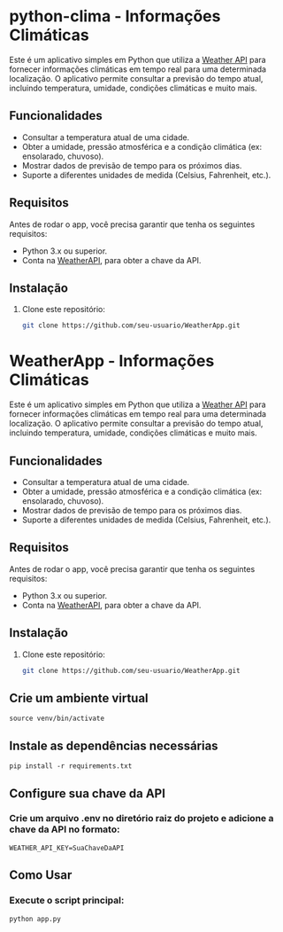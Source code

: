 # python-clima - Informações Climáticas

Este é um aplicativo simples em Python que utiliza a [Weather API](https://www.weatherapi.com/) para fornecer informações climáticas em tempo real para uma determinada localização. O aplicativo permite consultar a previsão do tempo atual, incluindo temperatura, umidade, condições climáticas e muito mais.

## Funcionalidades

- Consultar a temperatura atual de uma cidade.
- Obter a umidade, pressão atmosférica e a condição climática (ex: ensolarado, chuvoso).
- Mostrar dados de previsão de tempo para os próximos dias.
- Suporte a diferentes unidades de medida (Celsius, Fahrenheit, etc.).

## Requisitos

Antes de rodar o app, você precisa garantir que tenha os seguintes requisitos:

- Python 3.x ou superior.
- Conta na [WeatherAPI](https://www.weatherapi.com/), para obter a chave da API.

## Instalação

1. Clone este repositório:

   ```bash
   git clone https://github.com/seu-usuario/WeatherApp.git

# WeatherApp - Informações Climáticas

Este é um aplicativo simples em Python que utiliza a [Weather API](https://www.weatherapi.com/) para fornecer informações climáticas em tempo real para uma determinada localização. O aplicativo permite consultar a previsão do tempo atual, incluindo temperatura, umidade, condições climáticas e muito mais.

## Funcionalidades

- Consultar a temperatura atual de uma cidade.
- Obter a umidade, pressão atmosférica e a condição climática (ex: ensolarado, chuvoso).
- Mostrar dados de previsão de tempo para os próximos dias.
- Suporte a diferentes unidades de medida (Celsius, Fahrenheit, etc.).

## Requisitos

Antes de rodar o app, você precisa garantir que tenha os seguintes requisitos:

- Python 3.x ou superior.
- Conta na [WeatherAPI](https://www.weatherapi.com/), para obter a chave da API.

## Instalação

1. Clone este repositório:

   ```bash
   git clone https://github.com/seu-usuario/WeatherApp.git

## Crie um ambiente virtual 

    source venv/bin/activate

## Instale as dependências necessárias

    pip install -r requirements.txt

## Configure sua chave da API

### Crie um arquivo .env no diretório raiz do projeto e adicione a chave da API no formato:

    WEATHER_API_KEY=SuaChaveDaAPI


## Como Usar

### Execute o script principal:

    python app.py
